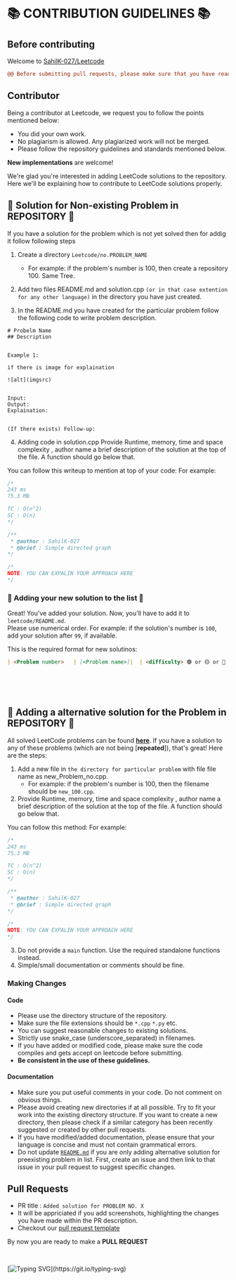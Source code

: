 # 📚 CONTRIBUTION GUIDELINES 📚

## Before contributing
Welcome to [SahilK-027/Leetcode](https://github.com/SahilK-027/LeetCode)

```diff
@@ Before submitting pull requests, please make sure that you have read the whole guidelines @@

```

## Contributor

Being a contributor at Leetcode, we request you to follow the points mentioned below:

- You did your own work.
- No plagiarism is allowed. Any plagiarized work will not be merged.
- Please follow the repository guidelines and standards mentioned below.

**New implementations** are welcome!

We're glad you're interested in adding LeetCode solutions to the repository.
Here we'll be explaining how to contribute to LeetCode solutions properly.

## 📝 Solution for Non-existing Problem in REPOSITORY 📝
If you have a solution for the problem which is not yet solved then for addig it follow following steps

1. Create a directory `Leetcode/no.PROBLEM_NAME`
    - For example: if the problem's number is 100, then create a repository 100. Same Tree.

2. Add two files README.md and solution.cpp `(or in that case extention for any other language)` in the directory you have just created.

3. In the README.md you have created for the particular problem follow the following code to write problem description.
```
# Probelm Name
## Description


Example 1:

if there is image for explaination

![alt](imgsrc)


Input:
Output: 
Explaination:


(If there exists) Follow-up: 

```
4. Adding code in solution.cpp
Provide Runtime, memory, time and space complexity , author name a brief description of the solution at the top of the file. A function should go below that. 

You can follow this writeup to mention at top of your code: 
For example:
```cpp
/*
243 ms
75.3 MB

TC : O(n^2)
SC : O(n)
*/

/**
 * @author : SahilK-027
 * @brief : Simple directed graph
*/

/*
NOTE: YOU CAN EXPALIN YOUR APPROACH HERE
*/
```
### 📜 Adding your new solution to the list 📜

Great! You've added your solution. Now, you'll have to add it to `leetcode/README.md`.\
Please use numerical order. For example: if the solution's number is `100`, add your solution after `99`, if available.

This is the required format for new solutinos:

```markdown
| <Problem number>   | [<Problem name>]|  | <difficulty> 🟢 or 🟡 or 🔴 |[solution](LEAVE THIS SPACE EMPTY)|  
```

<br/>
<br/>
<br/>


## 📝 Adding a alternative solution for the Problem in REPOSITORY 📝

All solved LeetCode problems can be found [**here**](https://github.com/SahilK-027/LeetCode).
If you have a solution to any of these problems (which are not being [**repeated**]), that's great! Here are the steps:

1. Add a new file in `the directory for particular problem` with file file name as new_Problem_no.cpp.
    - For example: if the problem's number is 100, then the filename should be `new_100.cpp`.
2. Provide Runtime, memory, time and space complexity , author name a brief description of the solution at the top of the file. A function should go below that. 

You can follow this method: 
For example:
```cpp
/*
243 ms
75.3 MB

TC : O(n^2)
SC : O(n)
*/

/**
 * @author : SahilK-027
 * @brief : Simple directed graph
*/

/*
NOTE: YOU CAN EXPALIN YOUR APPROACH HERE
*/
```

3. Do not provide a `main` function. Use the required standalone functions instead.
4. Simple/small documentation or comments should be fine.



### Making Changes

#### Code

- Please use the directory structure of the repository.
- Make sure the file extensions should be `*.cpp` `*.py` etc.
- You can suggest reasonable changes to existing solutions.
- Strictly use snake_case (underscore_separated) in filenames.
- If you have added or modified code, please make sure the code compiles and gets accept on leetcode before submitting.
- **Be consistent in the use of these guidelines.**

#### Documentation

- Make sure you put useful comments in your code. Do not comment on obvious things.
- Please avoid creating new directories if at all possible. Try to fit your work into the existing directory structure. If you want to create a new directory, then please check if a similar category has been recently suggested or created by other pull requests.
- If you have modified/added documentation, please ensure that your language is concise and must not contain grammatical errors.
- Do not update [`README.md`](https://github.com/SahilK-027/LeetCode/blob/main/README.md) if you are only adding alternative solution for preexisting problem in list.  First, create an issue and then link to that issue in your pull request to suggest specific changes.

## Pull Requests

- PR title : `Added solution for PROBLEM NO. X`
- It will be appriciated if you add screenshots, highlighting the changes you have made within the PR description.
- Checkout our [pull request template](https://github.com/SahilK-027/LeetCode/blob/main/.github/workflows/pull_request_template.md)

By now you are ready to make a **PULL REQUEST**

<br/>

[![Typing SVG](https://readme-typing-svg.herokuapp.com?font=IBM+Plex+Sans&color=ff1493&size=36&lines=‎‎‎‎‎‎‎‎‎‎‎‎‎‎‎‎‎‎‎‎‎+Happy+LeetCoding!;)](https://git.io/typing-svg)
